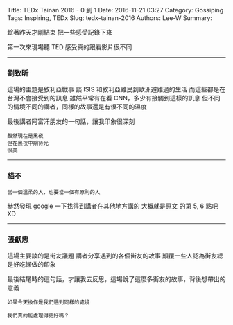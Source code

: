 Title: TEDx Tainan 2016 - 0 到 1
Date: 2016-11-21 03:27
Category: Gossiping
Tags: Inspiring, TEDx
Slug: tedx-tainan-2016
Authors: Lee-W
Summary: 


趁著昨天才剛結束
把一些感受記錄下來

<!--more-->

第一次來現場聽 TED
感受真的跟看影片很不同

---

### 劉致昕
這場的主題是敘利亞戰事
談 ISIS 和敘利亞難民到歐洲避難過的生活
而這些都是在台灣不會接受到的訊息
雖然平常有在看 CNN，多少有接觸到這樣的訊息
但不同的情境不同的講者，同樣的故事還是有很不同的溫度

最後講者阿富汗朋友的一句話，讓我印象很深刻

```
雖然現在是黑夜
但在黑夜中期待光
很美
```

---

### 貓不
```
當一個溫柔的人，也要當一個有原則的人
```

赫然發現 google 一下找得到講者在其他地方講的
大概就是[原文](https://m.facebook.com/story.php?story_fbid=1198442380183468&substory_index=0&id=1117359298291777&_ft_=top_level_post_id.1198442380183468%3Atl_objid.1198442380183468%3Athid.1117359298291777%3A306061129499414%3A69%3A0%3A1454313599%3A-3981313943175971342&__tn__=*s) 的第 5, 6 點吧 XD

--- 

### 張獻忠
這場主要談的是街友議題
講者分享遇到的各個街友的故事
顛覆一些人認為街友總是好吃懶做的印象

最後結尾時的這句話，才讓我去反思，這場說了這麼多街友的故事，背後想帶出的意義

```
如果今天換作是我們遇到同樣的處境

我們真的能處理得更好嗎？
```